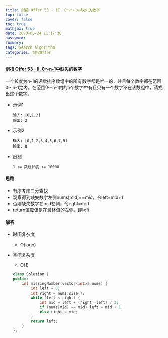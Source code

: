```yaml
---
title: 剑指 Offer 53 - II. 0～n-1中缺失的数字
top: false
cover: false
toc: true
mathjax: true
date: 2020-08-24 11:17:38
password:
summary:
tags: Search Algorithm
categories: 剑指Offer
---
```


#### [剑指 Offer 53 - II. 0～n-1中缺失的数字](https://leetcode-cn.com/problems/que-shi-de-shu-zi-lcof/)

一个长度为n-1的递增排序数组中的所有数字都是唯一的，并且每个数字都在范围0～n-1之内。在范围0～n-1内的n个数字中有且只有一个数字不在该数组中，请找出这个数字。

- 示例1

  ~~~
  输入: [0,1,3]
  输出: 2
  ~~~

- 示例2

  ~~~
  输入: [0,1,2,3,4,5,6,7,9]
  输出: 8
  ~~~

- 限制

  ~~~
  1 <= 数组长度 <= 10000
  ~~~

#### 思路

- 有序考虑二分查找
- 观察得到缺失数字左侧nums[mid]==mid，令left=mid+1
- 否则缺失数字在mid左侧，令right=mid
- return值应该是在最终值的左侧，即left

#### 解答

- 时间复杂度

  - O(logn)

- 空间复杂度

  - O(1)

  ~~~C++
  class Solution {
  public:
      int missingNumber(vector<int>& nums) {
          int left = 0;
          int right = nums.size();
          while (left < right) {
              int mid = left + (right -left) / 2;
              if (nums[mid] == mid) left = mid + 1;
              else right = mid;
          }
          return left;
      }
  };
  ~~~

  